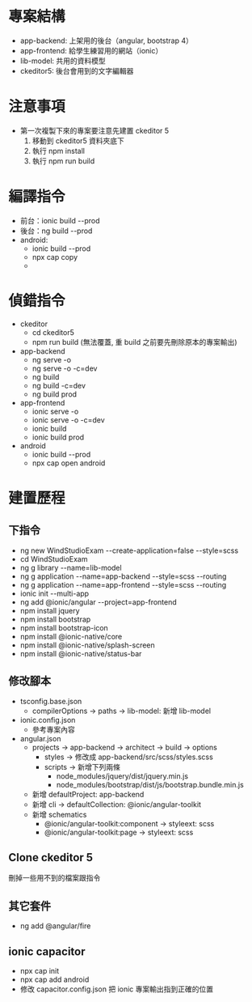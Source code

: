 # 專案結構

-   app-backend: 上架用的後台（angular, bootstrap 4）
-   app-frontend: 給學生練習用的網站（ionic）
-   lib-model: 共用的資料模型
-   ckeditor5: 後台會用到的文字編輯器

# 注意事項

-   第一次複製下來的專案要注意先建置 ckeditor 5
    1. 移動到 ckeditor5 資料夾底下
    2. 執行 npm install
    3. 執行 npm run build

# 編譯指令

-   前台：ionic build --prod
-   後台：ng build --prod
-   android:
    -   ionic build --prod
    -   npx cap copy
    -

# 偵錯指令

-   ckeditor
    -   cd ckeditor5
    -   npm run build (無法覆蓋, 重 build 之前要先刪除原本的專案輸出)
-   app-backend
    -   ng serve -o
    -   ng serve -o -c=dev
    -   ng build
    -   ng build -c=dev
    -   ng build prod
-   app-frontend
    -   ionic serve -o
    -   ionic serve -o -c=dev
    -   ionic build
    -   ionic build prod
-   android
    -   ionic build --prod
    -   npx cap open android

# 建置歷程

## 下指令

-   ng new WindStudioExam --create-application=false --style=scss
-   cd WindStudioExam
-   ng g library --name=lib-model
-   ng g application --name=app-backend --style=scss --routing
-   ng g application --name=app-frontend --style=scss --routing
-   ionic init --multi-app
-   ng add @ionic/angular --project=app-frontend
-   npm install jquery
-   npm install bootstrap
-   npm install bootstrap-icon
-   npm install @ionic-native/core
-   npm install @ionic-native/splash-screen
-   npm install @ionic-native/status-bar

## 修改腳本

-   tsconfig.base.json
    -   compilerOptions -> paths -> lib-model: 新增 lib-model
-   ionic.config.json
    -   參考專案內容
-   angular.json
    -   projects -> app-backend -> architect -> build -> options
        -   styles -> 修改成 app-backend/src/scss/styles.scss
        -   scripts -> 新增下列兩條
            -   node_modules/jquery/dist/jquery.min.js
            -   node_modules/bootstrap/dist/js/bootstrap.bundle.min.js
    -   新增 defaultProject: app-backend
    -   新增 cli -> defaultCollection: @ionic/angular-toolkit
    -   新增 schematics
        -   @ionic/angular-toolkit:component -> styleext: scss
        -   @ionic/angular-toolkit:page -> styleext: scss

## Clone ckeditor 5

刪掉一些用不到的檔案跟指令

## 其它套件

-   ng add @angular/fire

## ionic capacitor

-   npx cap init
-   npx cap add android
-   修改 capacitor.config.json 把 ionic 專案輸出指到正確的位置
